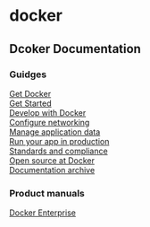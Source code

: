 # docker

## Dcoker Documentation

### Guidges
[Get Docker](docker/1.md)  
[Get Started](docker/2.md)  
[Develop with Docker](docker/3.md)  
[Configure networking]()  
[Manage application data]()  
[Run your app in production]()  
[Standards and compliance]()  
[Open source at Docker]()  
[Documentation archive]()  

### Product manuals  
[Docker Enterprise](docker/10.md )  